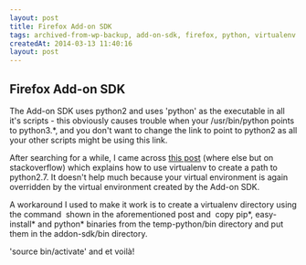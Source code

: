 ```yaml
---
layout: post
title: Firefox Add-on SDK
tags: archived-from-wp-backup, add-on-sdk, firefox, python, virtualenv
createdAt: 2014-03-13 11:40:16
layout: post
---
```


Firefox Add-on SDK
------------------
The Add-on SDK uses python2 and uses 'python' as the executable in all it's scripts - this obviously causes trouble when your /usr/bin/python points to python3.*, and you don't want to change the link to point to python2 as all your other scripts might be using this link.

After searching for a while, I came across <a title="Opens in a new tab" href="http://stackoverflow.com/questions/7237415/python-2-instead-of-python-3-as-the-temporary-default-python" target="_blank">this post</a> (where else but on stackoverflow) which explains how to use virtualenv to create a path to python2.7. It doesn't help much because your virtual environment is again overridden by the virtual environment created by the Add-on SDK.

A workaround I used to make it work is to create a virtualenv directory using the command  shown in the aforementioned post and  copy pip*, easy-install* and python* binaries from the temp-python/bin directory and put them in the addon-sdk/bin directory.

'source bin/activate' and et voilà!